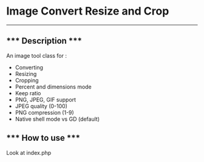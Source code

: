 # Image Convert Resize and Crop
----------

*** Description ***
-----

An image tool class for :

 - Converting
 - Resizing
 - Cropping
 - Percent and dimensions mode
 - Keep ratio
 - PNG, JPEG, GIF support
 - JPEG quality (0-100)
 - PNG compression (1-9)
 - Native shell mode vs GD (default)

*** How to use ***
-----

Look at index.php